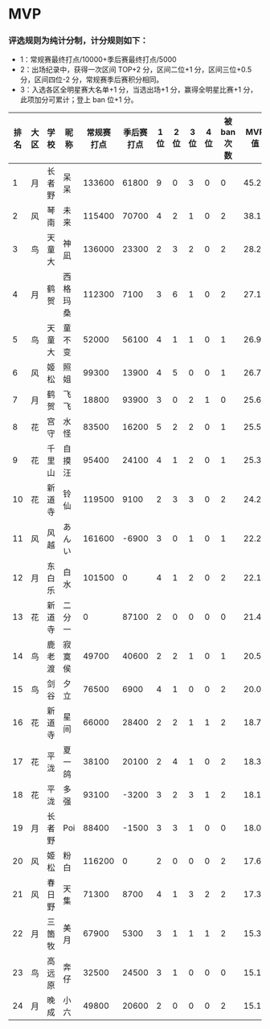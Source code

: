 # MVP

### 评选规则为纯计分制，计分规则如下：
  - 1：常规赛最终打点/10000+季后赛最终打点/5000
  - 2：出场纪录中，获得一次区间 TOP+2 分，区间二位+1 分，区间三位+0.5 分，区间四位-2 分，常规赛季后赛积分相同。
  - 3：入选各区全明星赛大名单+1 分，当选出场+1 分，赢得全明星比赛+1 分，此项加分可累计；登上 ban 位+1 分。
  
|排名	|大区	|学校	|昵称	|常规赛打点|季后赛打点|1位	|2位	|3位	|4位	|被ban次数	|MVP值|
| -- | ---- | ------ | -------- |----- | ----- | -- | -- | -- | -- | -- |---- |
|	1	|	月	|	长者野	|	呆呆	|	133600	|	61800	|	9	|	0	|	3	|	0	|	0	|	45.22	|
|	2	|	风	|	琴南	|	未来	|	115400	|	70700	|	4	|	2	|	1	|	0	|	2	|	38.18	|
|	3	|	鸟	|	天童大	|	神凪	|	136000	|	23300	|	2	|	3	|	2	|	0	|	2	|	28.26	|
|	4	|	月	|	鹤贺	|	西格玛桑	|	112300	|	7100	|	3	|	6	|	1	|	0	|	2	|	27.15	|
|	5	|	鸟	|	天童大	|	童不变	|	52000	|	56100	|	4	|	1	|	1	|	0	|	1	|	26.92	|
|	6	|	风	|	姬松	|	照姐	|	99300	|	13900	|	4	|	5	|	0	|	0	|	1	|	26.71	|
|	7	|	月	|	鹤贺	|	飞飞	|	18800	|	93900	|	3	|	0	|	2	|	1	|	0	|	25.66	|
|	8	|	花	|	宫守	|	水怪	|	83500	|	16200	|	5	|	2	|	2	|	0	|	1	|	25.59	|
|	9	|	花	|	千里山	|	自摸汪	|	95400	|	24100	|	4	|	1	|	2	|	0	|	1	|	25.36	|
|	10	|	花	|	新道寺	|	铃仙	|	119500	|	9100	|	2	|	3	|	3	|	0	|	2	|	24.27	|
|	11	|	风	|	风越	|	あんい	|	161600	|	-6900	|	3	|	0	|	1	|	0	|	1	|	22.28	|
|	12	|	月	|	东白乐	|	白水	|	101500	|	0	|	4	|	1	|	2	|	0	|	2	|	22.15	|
|	13	|	花	|	新道寺	|	二分一	|	0	|	87100	|	2	|	0	|	0	|	0	|	0	|	21.42	|
|	14	|	鸟	|	鹿老渡	|	寂寞侯	|	49700	|	40600	|	2	|	2	|	1	|	0	|	1	|	20.59	|
|	15	|	鸟	|	剑谷	|	夕立	|	76500	|	6900	|	4	|	1	|	0	|	0	|	2	|	20.03	|
|	16	|	花	|	新道寺	|	星间	|	66000	|	28400	|	2	|	2	|	1	|	1	|	2	|	18.78	|
|	17	|	花	|	平泷	|	夏一鸽	|	38100	|	20100	|	2	|	4	|	1	|	0	|	2	|	18.33	|
|	18	|	花	|	平泷	|	多强	|	93100	|	-3200	|	3	|	2	|	3	|	1	|	2	|	18.17	|
|	19	|	月	|	长者野	|	Poi	|	88400	|	-1500	|	3	|	3	|	1	|	0	|	0	|	18.04	|
|	20	|	风	|	姬松	|	粉白	|	116200	|	0	|	2	|	0	|	0	|	0	|	2	|	17.62	|
|	21	|	风	|	春日野	|	天集	|	71300	|	8700	|	4	|	1	|	3	|	2	|	2	|	17.37	|
|	22	|	月	|	三箇牧	|	美月	|	67900	|	5300	|	3	|	1	|	1	|	1	|	2	|	15.35	|
|	23	|	鸟	|	高远原	|	奔仔	|	32500	|	24500	|	3	|	1	|	0	|	0	|	0	|	15.15	|
|	24	|	月	|	晚成	|	小六	|	49800	|	20600	|	2	|	0	|	0	|	0	|	2	|	15.1	|


